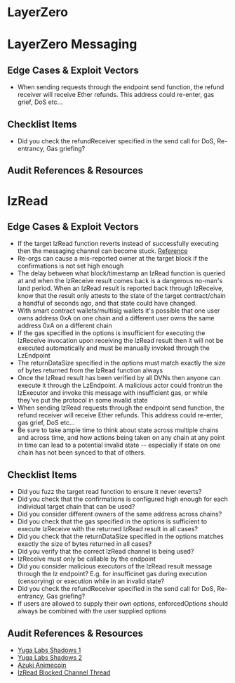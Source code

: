 # LayerZero


# LayerZero Messaging

## Edge Cases & Exploit Vectors

- When sending requests through the endpoint send function, the refund receiver will receive Ether refunds. This address could re-enter, gas grief, DoS etc...


## Checklist Items

- Did you check the refundReceiver specified in the send call for DoS, Re-entrancy, Gas griefing?


## Audit References & Resources



# lzRead

## Edge Cases & Exploit Vectors

- If the target lzRead function reverts instead of successfully executing then the messaging channel can become stuck. [Reference](https://x.com/GuardianAudits/status/1934234468841316601)
- Re-orgs can cause a mis-reported owner at the target block if the confirmations is not set high enough
- The delay between what block/timestamp an lzRead function is queried at and when the lzReceive result comes back is a dangerous no-man's land period. When an lzRead result is reported back through lzReceive, know that the result only attests to the state of the target contract/chain a handful of seconds ago, and that state could have changed.
- With smart contract wallets/multisig wallets it's possible that one user owns address 0xA on one chain and a different user owns the same address 0xA on a different chain 
- If the gas specified in the options is insufficient for executing the lzReceive invocation upon receiving the lzRead result then it will not be executed automatically and must be manually invoked through the LzEndpoint
- The returnDataSize specified in the options must match exactly the size of bytes returned from the lzRead function always
- Once the lzRead result has been verified by all DVNs then anyone can execute it through the LzEndpoint. A malicious actor could frontrun the lzExecutor and invoke this message with insufficient gas, or while they've put the protocol in some invalid state
- When sending lzRead requests through the endpoint send function, the refund receiver will receive Ether refunds. This address could re-enter, gas grief, DoS etc...
- Be sure to take ample time to think about state across multiple chains and across time, and how actions being taken on any chain at any point in time can lead to a potential invalid state -- especially if state on one chain has not been synced to that of others.

## Checklist Items

- Did you fuzz the target read function to ensure it never reverts?
- Did you check that the confirmations is configured high enough for each individual target chain that can be used?
- Did you consider different owners of the same address across chains?
- Did you check that the gas specified in the options is sufficient to execute lzReceive with the returned lzRead result in all cases?
- Did you check that the returnDataSize specified in the options matches exactly the size of bytes returned in all cases?
- Did you verify that the correct lzRead channel is being used?
- lzReceive must only be callable by the endpoint
- Did you consider malicious executors of the lzRead result message through the lz endpoint? E.g. for insufficinet gas during execution (censorying) or execution while in an invalid state?
- Did you check the refundReceiver specified in the send call for DoS, Re-entrancy, Gas griefing?
- If users are allowed to supply their own options, enforcedOptions should always be combined with the user supplied options

## Audit References & Resources

- [Yuga Labs Shadows 1](https://github.com/GuardianAudits/Audits/blob/main/YugaLabs/2025-01-17_YugaLabs_NFT_Shadows.pdf)
- [Yuga Labs Shadows 2](https://github.com/GuardianAudits/Audits/blob/main/YugaLabs/2025-02-05_YugaLabs_NFT_Shadows_2.pdf)
- [Azuki Animecoin](https://github.com/GuardianAudits/Audits/tree/main/Animecoin)
- [lzRead Blocked Channel Thread](https://x.com/GuardianAudits/status/1934234468841316601)
